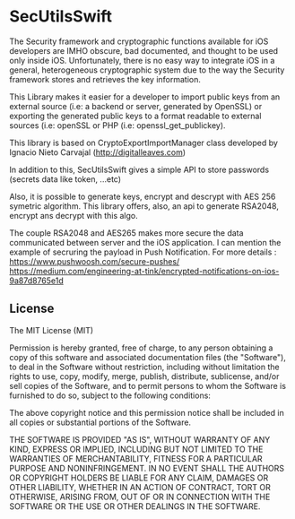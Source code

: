 # SecUtilsSwift

The Security framework and cryptographic functions available for iOS developers are IMHO obscure, bad documented, and thought to be used only inside iOS. Unfortunately, there is no easy way to integrate iOS in a general, heterogeneous cryptographic system due to the way the Security framework stores and retrieves the key information.

This Library makes it easier for a developer to import public keys from an external source (i.e: a backend or server, generated by OpenSSL) or exporting the generated public keys to a format readable to external sources (i.e: openSSL or PHP (i.e: openssl_get_publickey).

This library is based on CryptoExportImportManager class developed by Ignacio Nieto Carvajal (http://digitalleaves.com)

In addition to this, SecUtilsSwift gives a simple API to store passwords (secrets data like token, ...etc) 

Also, it is possible to generate keys, encrypt and descrypt with AES 256 symetric algorithm. 
This library offers, also, an api to generate RSA2048, encrypt ans decrypt with this algo. 

The couple RSA2048 and AES265 makes more secure the data communicated between server and the iOS application.
I can mention the example of secruring the payload in Push Notification. 
For more details :
https://www.pushwoosh.com/secure-pushes/
https://medium.com/engineering-at-tink/encrypted-notifications-on-ios-9a87d8765e1d

## License

The MIT License (MIT)

Permission is hereby granted, free of charge, to any person obtaining a copy
of this software and associated documentation files (the "Software"), to deal
in the Software without restriction, including without limitation the rights
to use, copy, modify, merge, publish, distribute, sublicense, and/or sell
copies of the Software, and to permit persons to whom the Software is
furnished to do so, subject to the following conditions:

The above copyright notice and this permission notice shall be included in
all copies or substantial portions of the Software.

THE SOFTWARE IS PROVIDED "AS IS", WITHOUT WARRANTY OF ANY KIND, EXPRESS OR
IMPLIED, INCLUDING BUT NOT LIMITED TO THE WARRANTIES OF MERCHANTABILITY,
FITNESS FOR A PARTICULAR PURPOSE AND NONINFRINGEMENT. IN NO EVENT SHALL THE
AUTHORS OR COPYRIGHT HOLDERS BE LIABLE FOR ANY CLAIM, DAMAGES OR OTHER
LIABILITY, WHETHER IN AN ACTION OF CONTRACT, TORT OR OTHERWISE, ARISING FROM,
OUT OF OR IN CONNECTION WITH THE SOFTWARE OR THE USE OR OTHER DEALINGS IN
THE SOFTWARE.
